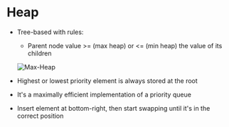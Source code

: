 # Heap

* Tree-based with rules:
  * Parent node value >= (max heap) or <= (min heap) the value of its children

  ![Max-Heap](https://upload.wikimedia.org/wikipedia/commons/thumb/3/38/Max-Heap.svg/360px-Max-Heap.svg.png)

* Highest or lowest priority element is always stored at the root
* It's a maximally efficient implementation of a priority queue
* Insert element at bottom-right, then start swapping until it's in the correct position
